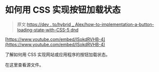 # 如何用 CSS 实现按钮加载状态

> 原文:[https://dev . to/hybrid _ Alex/how-to-implementation-a-button-loading-state-with-CSS-5 dnd](https://dev.to/hybrid_alex/how-to-implement-a-button-loading-state-with-css-5dnd)

[https://www.youtube.com/embed/lSokdRVHB-4](https://www.youtube.com/embed/lSokdRVHB-4)

了解如何用 CSS 实现网站或应用程序的按钮加载状态。

在这里查看源文件。
